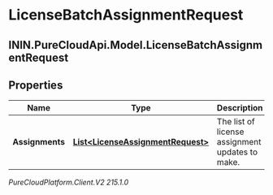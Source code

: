 # LicenseBatchAssignmentRequest

## ININ.PureCloudApi.Model.LicenseBatchAssignmentRequest

## Properties

|Name | Type | Description | Notes|
|------------ | ------------- | ------------- | -------------|
| **Assignments** | [**List&lt;LicenseAssignmentRequest&gt;**](LicenseAssignmentRequest) | The list of license assignment updates to make. | |



_PureCloudPlatform.Client.V2 215.1.0_
